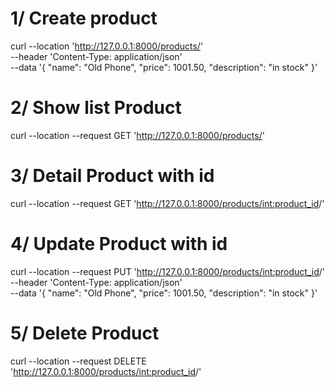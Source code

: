 # 1/ Create product

curl --location 'http://127.0.0.1:8000/products/' \
--header 'Content-Type: application/json' \
--data '{
    "name": "Old Phone",
    "price": 1001.50,
    "description": "in stock"
}'

# 2/ Show list Product

curl --location --request GET 'http://127.0.0.1:8000/products/' 


# 3/ Detail Product with id

curl --location --request GET 'http://127.0.0.1:8000/products/<int:product_id>/'

# 4/ Update Product with id

curl --location --request PUT 'http://127.0.0.1:8000/products/<int:product_id>/' \
--header 'Content-Type: application/json' \
--data '{
    "name": "Old Phone",
    "price": 1001.50,
    "description": "in stock"
}'

# 5/ Delete Product

curl --location --request DELETE 'http://127.0.0.1:8000/products/<int:product_id>/'